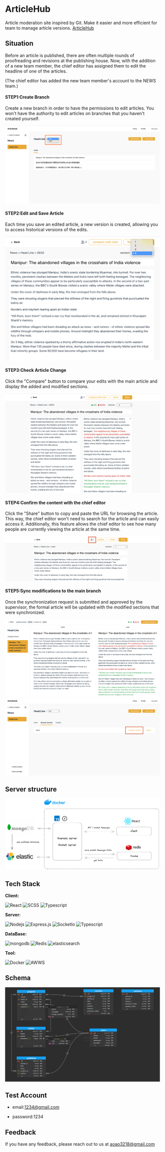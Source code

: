 # ArticleHub

Article moderation site inspired by Git. Make it easier and more efficient for team to manage article versions.
[ArticleHub](https://emmalinstudio.com/)

## Situation

Before an article is published, there are often multiple rounds of proofreading and revisions at the publishing house. Now, with the addition of a new team member, the chief editor has assigned them to edit the headline of one of the articles.

(The chief editor has added the new team member's account to the NEWS team.)

#### STEP1:Create Branch

Create a new branch in order to have the permissions to edit articles. You won't have the authority to edit articles on branches that you haven't created yourself.

![img](./img/branch.png)

#### STEP2:Edit and Save Article

Each time you save an edited article, a new version is created, allowing you to access historical versions of the edits.

![img](./img/version%20contorl.png)

#### STEP3:Check Article Change

Click the "Compare" button to compare your edits with the main article and display the added and modified sections.

![img](./img/text%20compare.png)

#### STEP4:Confirm the content with the chief editor

Click the "Share" button to copy and paste the URL for browsing the article. This way, the chief editor won't need to search for the article and can easily access it. Additionally, this feature allows the chief editor to see how many people are currently viewing the article at the same time.

![img](./img/share.png)

#### STEP5:Sync modifications to the main branch

Once the synchronization request is submitted and approved by the supervisor, the formal article will be updated with the modified sections that were synchronized.

![img](./img/requset.png)
![img](./img/approve.png)

## Server structure

![img](./img/structure.png)

## Tech Stack

**Client:**

![React](https://img.shields.io/badge/-React-343434?style=for-the-badge&logo=react)
![SCSS](https://img.shields.io/badge/-SCSS-343434?style=for-the-badge&logo=sass)
![Typescript](https://img.shields.io/badge/Typescript-343434?style=for-the-badge&logo=typescript)

**Server:**

![Nodejs](https://img.shields.io/badge/Node.js-343434?style=for-the-badge&logo=node.js&logoColor=3C873A)
![Express.js](https://img.shields.io/badge/Express.js-343434?style=for-the-badge&logo=express)
![SocketIo](https://img.shields.io/badge/Socket.io-343434?&style=for-the-badge&logo=Socket.io)
![Typescript](https://img.shields.io/badge/Typescript-343434?style=for-the-badge&logo=typescript&logoColor=007acc)

**DataBase:**

![mongodb](https://img.shields.io/badge/mongodb-343434?&style=for-the-badge&logo=mongodb&logoColor=RED)
![Redis](https://img.shields.io/badge/redis-343434?&style=for-the-badge&logo=redis&logoColor=RED)
![elasticsearch](https://img.shields.io/badge/elasticsearc-343434?&style=for-the-badge&logo=elasticsearch&logoColor=005571)

**Tool:**

![Docker](https://img.shields.io/badge/Docker-343434?style=for-the-badge&logo=docker)
![AWWS](https://img.shields.io/badge/AWS-343434?style=for-the-badge&logo=amazon-aws)

## Schema

![img](./img/schema.png)

## Test Account

- email:1234@gmail.com

- password:1234

## Feedback

If you have any feedback, please reach out to us at aoao3218@gmail.com
